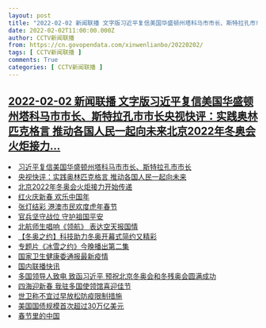 ```yaml
---
layout: post
title: "2022-02-02 新闻联播 文字版习近平复信美国华盛顿州塔科马市市长、斯特拉孔市市长央视快评：实践奥林匹克格言 推动各国人民一起向未来北京2022年冬奥会火炬接力"
date: 2022-02-02T11:00:00.000Z
author: CCTV新闻联播
from: https://cn.govopendata.com/xinwenlianbo/20220202/
tags: [ CCTV新闻联播 ]
comments: True
categories: [ CCTV新闻联播 ]
---
```

<!--1643799600000-->
[2022-02-02 新闻联播 文字版习近平复信美国华盛顿州塔科马市市长、斯特拉孔市市长央视快评：实践奥林匹克格言 推动各国人民一起向未来北京2022年冬奥会火炬接力...](https://cn.govopendata.com/xinwenlianbo/20220202/)
------

<div>
<li><a target="_blank" href="https://cn.govopendata.com/xinwenlianbo/20220202/#277620">习近平复信美国华盛顿州塔科马市市长、斯特拉孔市市长</a></li><li><a target="_blank" href="https://cn.govopendata.com/xinwenlianbo/20220202/#277621">央视快评：实践奥林匹克格言 推动各国人民一起向未来</a></li><li><a target="_blank" href="https://cn.govopendata.com/xinwenlianbo/20220202/#277622">北京2022年冬奥会火炬接力开始传递</a></li><li><a target="_blank" href="https://cn.govopendata.com/xinwenlianbo/20220202/#277623">红火庆新春 欢乐中国年</a></li><li><a target="_blank" href="https://cn.govopendata.com/xinwenlianbo/20220202/#277624">张灯结彩 港澳市民欢度虎年春节</a></li><li><a target="_blank" href="https://cn.govopendata.com/xinwenlianbo/20220202/#277625">官兵坚守战位 守护祖国平安</a></li><li><a target="_blank" href="https://cn.govopendata.com/xinwenlianbo/20220202/#277626">北航师生唱响《领航》 表达空天报国情</a></li><li><a target="_blank" href="https://cn.govopendata.com/xinwenlianbo/20220202/#277627">【冬奥之约】科技助力冬奥开幕式简约又精彩</a></li><li><a target="_blank" href="https://cn.govopendata.com/xinwenlianbo/20220202/#277628">专题片《冰雪之约》今晚播出第二集</a></li><li><a target="_blank" href="https://cn.govopendata.com/xinwenlianbo/20220202/#277629">国家卫生健康委通报最新疫情</a></li><li><a target="_blank" href="https://cn.govopendata.com/xinwenlianbo/20220202/#277630">国内联播快讯</a></li><li><a target="_blank" href="https://cn.govopendata.com/xinwenlianbo/20220202/#277631">多国领导人致电 致函习近平 预祝北京冬奥会和冬残奥会圆满成功</a></li><li><a target="_blank" href="https://cn.govopendata.com/xinwenlianbo/20220202/#277632">四海迎新春 我驻多国使领馆喜迎佳节</a></li><li><a target="_blank" href="https://cn.govopendata.com/xinwenlianbo/20220202/#277633">世卫称不宜过早放松防疫限制措施</a></li><li><a target="_blank" href="https://cn.govopendata.com/xinwenlianbo/20220202/#277634">美国国债规模首次超过30万亿美元</a></li><li><a target="_blank" href="https://cn.govopendata.com/xinwenlianbo/20220202/#277635">春节里的中国</a></li>
</div>
